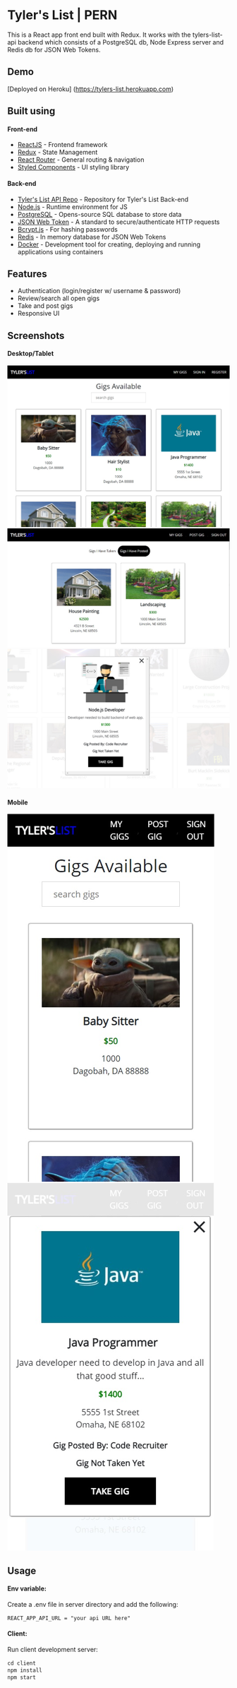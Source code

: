 # Tyler's List | PERN

This is a React app front end built with Redux.  It works with the tylers-list-api backend which consists of a PostgreSQL db, Node Express server and Redis db for JSON Web Tokens.  

## Demo
[Deployed on Heroku]
(https://tylers-list.herokuapp.com)

## Built using

#### Front-end

- [ReactJS](https://reactjs.org/) - Frontend framework
- [Redux](https://redux.js.org/) - State Management
- [React Router](https://reactrouter.com/) - General routing & navigation
- [Styled Components](https://www.styled-components.com/) - UI styling library

#### Back-end

- [Tyler's List API Repo](https://github.com/tylersanderson/tylers-list-api) - Repository for Tyler's List Back-end
- [Node.js](https://nodejs.org/en/) - Runtime environment for JS
- [PostgreSQL](https://www.postgresql.org/) - Opens-source SQL database to store data
- [JSON Web Token](https://jwt.io/) - A standard to secure/authenticate HTTP requests
- [Bcrypt.js](https://www.npmjs.com/package/bcryptjs) - For hashing passwords
- [Redis](https://redis.io/) - In memory database for JSON Web Tokens
- [Docker](https://www.docker.com/) - Development tool for creating, deploying and running applications using containers

## Features

- Authentication (login/register w/ username & password)
- Review/search all open gigs
- Take and post gigs
- Responsive UI

## Screenshots

#### Desktop/Tablet

![Desktop-1](https://github.com/tylersanderson/tylers-list/blob/master/screenshots/desktop1.jpg)
![Desktop-2](https://github.com/tylersanderson/tylers-list/blob/master/screenshots/desktop2.jpg)
![Desktop-3](https://github.com/tylersanderson/tylers-list/blob/master/screenshots/desktop3.jpg)

#### Mobile

![Mobile-1](https://github.com/tylersanderson/tylers-list/blob/master/screenshots/mobile1.jpg)
![Mobile-2](https://github.com/tylersanderson/tylers-list/blob/master/screenshots/mobile2.jpg)

## Usage

#### Env variable:

Create a .env file in server directory and add the following:

```
REACT_APP_API_URL = "your api URL here"

```

#### Client:

Run client development server:

```
cd client
npm install
npm start
```